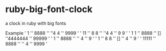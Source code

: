 # ruby-big-font-clock
a clock in ruby with big fonts

Example
'   1    ''  8888  ''     ''4   4   ''  9999  '
'  11    '' 8    8 ''     ''4   4   '' 9    9 '
' 1 1    ''  8888  '' []  ''4444444 ''  99999 '
'   1    ''  8888  ''     ''    4   ''      9 '
'   1    '' 8    8 '' []  ''    4   ''      9 '
' 11111  ''  8888  ''     ''    4   ''  9999  '






